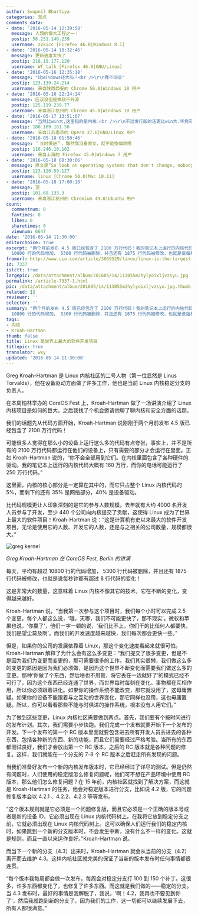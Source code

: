 ```yaml
---
author: Swapnil Bhartiya
categories: 观点
comments_data:
- date: '2016-05-14 12:39:58'
  message: 人類的偉大工程之一！
  postip: 58.251.146.239
  username: zzkicc [Firefox 46.0|Windows 8.1]
- date: '2016-05-14 18:32:46'
  message: 更新速度太快了
  postip: 218.19.177.120
  username: Wf_talk [Firefox 46.0|GNU/Linux]
- date: '2016-05-16 12:35:18'
  message: "比windows还大吗？<br />\r\n我不同意"
  postip: 123.139.24.214
  username: 来自陕西西安的 Chrome 50.0|Windows 10 用户
- date: '2016-05-16 22:24:14'
  message: 应该没但是微软不开源
  postip: 125.119.239.77
  username: 来自浙江杭州的 Chrome 45.0|Windows 10 用户
- date: '2016-05-17 13:51:07'
  message: "当然比win大,这里指的是内核.<br />\r\n不过发行版的话更比win大.毕竟有那么多发行版."
  postip: 180.109.161.58
  username: 来自江苏南京的 Opera 37.0|GNU/Linux 用户
- date: '2016-05-18 01:50:46'
  message: ＂与时俱进＂，雖然我沒看原文，就不能換個詞嗎
  postip: 116.246.10.162
  username: 来自上海的 Firefox 45.0|Windows 7 用户
- date: '2016-05-18 08:30:06'
  message: 原文是“So look at operating systems that don't change, nobody uses them anymore.”，用这个词有何不妥？
  postip: 123.120.59.127
  username: linux [Chrome 50.0|Mac 10.11]
- date: '2016-05-18 17:00:18'
  message: 顶
  postip: 101.68.133.3
  username: 来自浙江杭州的 Chromium 49.0|Ubuntu 用户
count:
  commentnum: 8
  favtimes: 0
  likes: 0
  sharetimes: 0
  viewnum: 6647
date: '2016-05-14 11:30:00'
editorchoice: true
excerpt: "两个月前发布 4.5 版已经包含了 2100 万行代码！我的笔记本上运行的内核代码大概有 160 万行，而你的电话可能运行了 250 万行代码。\r\n每天，平均有超过
  10800 行的代码增加， 5300 行代码被删除，并且还有 1875 行代码被修改，也就是说每秒钟都有超过 8 行代码的变化！"
fromurl: http://www.cio.com/article/3069529/linux/linux-is-the-largest-software-development-project-on-the-planet-greg-kroah-hartman.html
id: 7337
islctt: true
largepic: /data/attachment/album/201605/14/113055m2hylyoixljvzsyu.jpg
permalink: /article-7337-1.html
pic: /data/attachment/album/201605/14/113055m2hylyoixljvzsyu.jpg.thumb.jpg
related: []
reviewer: ''
selector: ''
summary: "两个月前发布 4.5 版已经包含了 2100 万行代码！我的笔记本上运行的内核代码大概有 160 万行，而你的电话可能运行了 250 万行代码。\r\n每天，平均有超过
  10800 行的代码增加， 5300 行代码被删除，并且还有 1875 行代码被修改，也就是说每秒钟都有超过 8 行代码的变化！"
tags:
- 内核
- Kroah-Hartman
thumb: false
title: Linux 是世界上最大的软件开发项目
titlepic: true
translator: wxy
updated: '2016-05-14 11:30:00'
---
```


Greg Kroah-Hartman 是 Linux 内核社区的二号人物（第一位显然是 Linus Torvalds），他在设备驱动方面做了许多工作，他也是当前 Linux 内核稳定分支的负责人。


在本周柏林举办的 CoreOS Fest 上，Kroah-Hartman 做了一场讲演介绍了 Linux 内核项目是如何的巨大。之后我找了个机会邀请他聊了聊内核和安全方面的话题。


我们的话题先从代码方面开始，Kroah-Hartman 说刚刚于两个月前发布 4.5 版已经包含了 2100 万行代码！


可能很多人觉得在那么小的设备上运行这么多的代码有点夸张，事实上，并不是所有的 2100 万行代码都运行在他们的设备上，只有需要的部分才会运行在里面。正如 Kroah-Hartman 说的，“你不会全部用到它们。在内核里面包含了各种硬件的驱动。我的笔记本上运行的内核代码大概有 160 万行，而你的电话可能运行了 250 万行代码。”


这里面，内核的核心部分是一定算在其中的，而它只占整个 Linux 内核代码的 5%，而剩下的还有 35% 是网络部分，40% 是设备驱动。


比代码规模更让人印象深刻的是它的参与人数规模，去年就有大约 4000 名开发人员参与了开发，至少 440 个公司向内核提交了贡献，这使得 Linux 成为了世界上最大的软件项目！Kroah-Hartman 说：“这是计算机有史以来最大的软件开发项目，无论是使用它的人数、开发它的人数，还是与之相关的公司数量，规模都很大。”


![greg kernel](/data/attachment/album/201605/14/113055m2hylyoixljvzsyu.jpg)


*Greg Kroah-Hartman 在 CoreOS Fest, Berlin 的讲演*


每天，平均有超过 10800 行的代码增加， 5300 行代码被删除，并且还有 1875 行代码被修改，也就是说每秒钟都有超过 8 行代码的变化！


这是非常大的数量，这意味着 Linux 内核不像其它的技术，它在不断的变化，变得越来越好。


Kroah-Hartman 说，“当我第一次参与这个项目时，我们每个小时可以完成 2.5 个变更。每个人都这么说，‘哦，天哪，我们不可能更快了，那不现实’。微软和苹果也说，‘你赢了’，他们一字一顿的说，‘我们比不上，你们干的比任何人都要快，我们是望尘莫及啊’。而我们的开发速度越来越快，我们每次都会更快一些。”



但是，如果你的公司的发展依靠着 Linux，那这个变化速度看起来就很可怕。Kroah-Hartman 解释了为什么会有这么多变更：“我们提交了很多变更，但是不是因为我们为变更而变更的，那可需要很多的工作。我们其实很懒，我们做这么多的变更的原因是因为我们必须做，是因为这个世界不断变化而需要我们做这么多的变更。那种‘你做了个东西，然后啥也不用管，将它丢在一边就好了’的模式已经不可行了，因为这个东西已经连通了世界，而世界每时每刻在变化。事物都在互相作用，所以你必须跟着进化。如果你的操作系统不能改变，那它就没用了，这毋庸置疑。如果你的设备不能跟着与之互动的世界变化，那它同样也没用，这也毋庸置疑。所以，你可以看看那些不能与时俱进的操作系统，根本没有人用它们。”


为了做到这些变更，Linux 内核社区需要做到两点。首先，我们要有个按时间进行的发布计划。其次，我们需要小步快跑。我们完成一个发布就要开始下一个发布的开发。下一个发布的第一个 RC 版本里面就要包含进去所有开发人员丢进去的各种东西，包括各种新的东西、新的功能，而且它们需要经过严格考验。当所有的东西都测试良好，我们才会放出第一个 RC 版本，之后的 RC 版本就是各种问题的修复。这样，我们就能在一个分支的 7-8 个 RC 版本之后赶走所有发现的问题。


当我们准备好发布一个新的内核发布版本时，它已经经过了详尽的测试。但是仍然有问题时，人们使用的稳定版怎么修复问题呢，他们可不想在产品环境中使用 RC 版本，那么他们怎么修复问题？在 15 年前，内核社区就找到了解决方案，而这就是 Kroah-Hartman 的任务，他会对稳定版本进行分支，比如说 4.2 版，它的问题修复版本会以 4.2.1 、4.2.2、4.2.3 等等发布。


“这个版本规则就是它必须是一个问题修复版，而且它必须是一个正确的版本号或者是新的设备 ID，它必须出现在 Linux 内核代码树上。在我将它放到稳定分支之前，它就必须出现在 Linux 内核代码树上。这可以确保人们运行我们的稳定内核时，如果跳到一个新的分支版本时，不会发生中断，没有什么不一样的变化。这就是规则，而且一直以来运作良好。”Kroah-Hartman 说。


而当下一个新的分支（4.3）出来时，Kroah-Hartman 就会从当前的分支（4.2）离开而去维护 4.3。这样内核社区就完美的保证了当新的版本发布时任何事情都很连贯。


“每个版本我每周都会做一次发布，每周会对稳定分支打 100 到 150 个补丁。这很多，许多东西都变化了，也修复了许多东西。而这就是我们做的——稳定的分支。当 4.3 发布时，最好的事情是我解脱了，我说，‘啊！4.2，我再也不要见到你了’，然后我就跑到新的分支了，因为我们的工作，这一切都可以继续发展下去，所有人都很满意。”